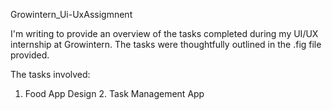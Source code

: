 Growintern_Ui-UxAssigmnent

I'm writing to provide an overview of the tasks completed during my UI/UX internship at Growintern. The tasks were thoughtfully outlined in the .fig file provided.

The tasks involved:
1. Food App Design 2. Task Management App
